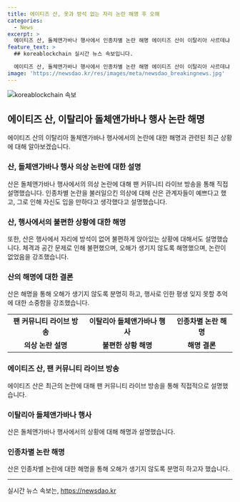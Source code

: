 ```yaml
---
title: 에이티즈 산, 옷과 방석 없는 자리 논란 해명 후 오해
categories:
  - News
excerpt: >
  에이티즈 산, 돌체앤가바나 행사에서 인종차별 논란 해명 에이티즈 산이 이탈리아 사르데냐 노라에서 열린 돌체앤가바나 행사에서 인종차별 논란에 대해 직접 해명했다. 그는 난해한 의상과 자리에 방석이 없던 사건에 대해 설명하며 오해를 거부했고, 회사와의 상의를 언급했다. 또한 이는 잊지 못할 추억을 가져왔고 오해가 생기지 않기를 바란다고 언급했다.
feature_text: >
  ## koreablockchain 실시간 뉴스 속보입니다.

  에이티즈 산, 돌체앤가바나 행사에서 인종차별 논란 해명 에이티즈 산이 이탈리아 사르데냐 노라에서 열린 돌체앤가바나 행사에서 인종차별 논란에 대해 직접 해명했다. 그는 난해한 의상과 자리에 방석이 없던 사건에 대해 설명하며 오해를 거부했고, 회사와의 상의를 언급했다. 또한 이는 잊지 못할 추억을 가져왔고 오해가 생기지 않기를 바란다고 언급했다.
image: 'https://newsdao.kr/res/images/meta/newsdao_breakingnews.jpg'
---
```


<p><img src="https://newsdao.kr/res/images/meta/newsdao_breakingnews.jpg" alt="koreablockchain 속보" /></p>

<h2 data-ke-size="size26">에이티즈 산, 이탈리아 돌체앤가바나 행사 논란 해명</h2>

<p data-ke-size="size16">에이티즈 산의 이탈리아 돌체앤가바나 행사에서의 논란에 대한 해명과 관련된 최근 상황에 대해 알아보겠습니다.</p>

<h3>산, 돌체앤가바나 행사 의상 논란에 대한 설명</h3>

<p data-ke-size="size16">산은 돌체앤가바나 행사에서의 의상 논란에 대해 팬 커뮤니티 라이브 방송을 통해 직접 설명했습니다. 인종차별 논란을 불러일으킨 의상에 대해 산은 관계자들이 예쁘다고 했고, 그로 인해 자신도 입을 만하다고 생각했다고 설명했습니다.</p>

<h3>산, 행사에서의 불편한 상황에 대한 해명</h3>

<p data-ke-size="size16">또한, 산은 행사에서 자리에 방석이 없어 불편하게 앉아있는 상황에 대해서도 설명했습니다. 체격과 공간 문제로 인해 불편했으며, 오해가 생기지 않도록 해명했으며, 논란이 없었음을 강조했습니다.</p>

<h3>산의 해명에 대한 결론</h3>

<p data-ke-size="size16">산은 해명을 통해 오해가 생기지 않도록 분명히 하고, 행사로 인한 평생 잊지 못할 추억에 대한 소중함을 강조했습니다.</p>

<table>
  <tr>
    <td style="text-align: center; height: 17px;"><b>팬 커뮤니티 라이브 방송</b></td>
    <td style="text-align: center; height: 17px;"><b>이탈리아 돌체앤가바나 행사</b></td>
    <td style="text-align: center; height: 17px;"><b>인종차별 논란 해명</b></td>
  </tr>
  <tr>
    <td style="text-align: center; height: 17px;"><b>의상 논란 설명</b></td>
    <td style="text-align: center; height: 17px;"><b>불편한 상황 해명</b></td>
    <td style="text-align: center; height: 17px;"><b>해명 결론</b></td>
  </tr>
</table>

<h3>에이티즈 산, 팬 커뮤니티 라이브 방송</h3>

<p data-ke-size="size16">에이티즈 산은 최근의 논란에 대해 팬 커뮤니티 라이브 방송을 통해 직접적으로 설명했습니다.</p>

<h3>이탈리아 돌체앤가바나 행사</h3>

<p data-ke-size="size16">산은 돌체앤가바나 행사에서의 상황에 대해 해명과 설명했습니다. </p>

<h3>인종차별 논란 해명</h3>

<p data-ke-size="size16">산은 인종차별 논란에 대한 해명을 통해 오해가 생기지 않도록 분명히 하고자 했습니다.</p>

<hr>
실시간 뉴스 속보는, <a href="https://newsdao.kr" rel="dofollow">https://newsdao.kr</a>


